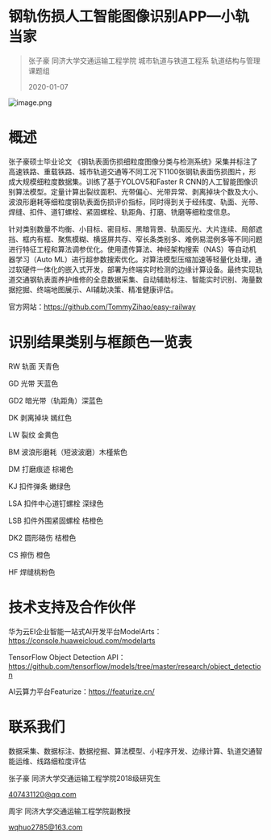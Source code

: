 # 钢轨伤损人工智能图像识别APP—小轨当家

> 张子豪 同济大学交通运输工程学院 城市轨道与铁道工程系 轨道结构与管理课题组
>
> 2020-01-07

![image.png](https://upload-images.jianshu.io/upload_images/13714448-a721faa1487062f4.png?imageMogr2/auto-orient/strip%7CimageView2/2/w/640)

# 概述

张子豪硕士毕业论文 《钢轨表面伤损细粒度图像分类与检测系统》采集并标注了高速铁路、重载铁路、城市轨道交通等不同工况下1100张钢轨表面伤损图片，形成大规模细粒度数据集。训练了基于YOLOV5和Faster R CNN的人工智能图像识别算法模型。定量计算出裂纹面积、光带偏心、光带异常、剥离掉块个数及大小、波浪形磨耗等细粒度钢轨表面伤损评价指标，同时得到关于经纬度、轨面、光带、焊缝、扣件、道钉螺栓、紧固螺栓、轨距角、打磨、铣磨等细粒度信息。

针对类别数量不均衡、小目标、密目标、黑暗背景、轨面反光、大片连续、局部遮挡、框内有框、聚焦模糊、横竖屏共存、窄长条类别多、难例易混例多等不同问题进行特征工程和算法调参优化。使用遗传算法、神经架构搜索（NAS）等自动机器学习（Auto ML）进行超参数搜索优化。对算法模型压缩加速等轻量化处理，通过软硬件一体化的嵌入式开发，部署为终端实时检测的边缘计算设备。最终实现轨道交通钢轨表面养护维修的全息数据采集、自动辅助标注、智能实时识别、海量数据挖掘、终端地图展示、AI辅助决策、精准健康评估。

官方网站：https://github.com/TommyZihao/easy-railway

# 识别结果类别与框颜色一览表

RW 轨面 天青色

GD 光带 天蓝色

GD2 暗光带（轨距角）深蓝色

DK 剥离掉块 嫣红色

LW 裂纹 金黄色

BM 波浪形磨耗（短波波磨）木槿紫色

DM 打磨痕迹 棕褐色

KJ 扣件弹条 嫩绿色

LSA 扣件中心道钉螺栓 深绿色

LSB 扣件外围紧固螺栓 桔橙色

DK2 圆形硌伤 桔橙色

CS 擦伤 橙色

HF 焊缝桃粉色

# 技术支持及合作伙伴

华为云EI企业智能一站式AI开发平台ModelArts：https://console.huaweicloud.com/modelarts

TensorFlow Object Detection API：https://github.com/tensorflow/models/tree/master/research/object_detection

AI云算力平台Featurize：https://featurize.cn/

# 联系我们

数据采集、数据标注、数据挖掘、算法模型、小程序开发、边缘计算、轨道交通智能运维、线路细粒度评估

张子豪 同济大学交通运输工程学院2018级研究生

407431120@qq.com

周宇 同济大学交通运输工程学院副教授

wqhuo2785@163.com

